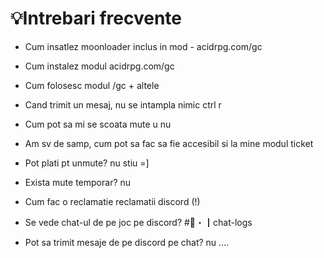 # 💡Intrebari frecvente

- Cum insatlez moonloader
inclus in mod - acidrpg.com/gc

- Cum instalez modul
acidrpg.com/gc

- Cum folosesc modul
/gc + altele

- Cand trimit un mesaj, nu se intampla nimic
ctrl r

- Cum pot sa mi se scoata mute u
 nu

- Am sv de samp, cum pot sa fac sa fie accesibil si la mine modul
ticket

- Pot plati pt unmute?
nu stiu =]

- Exista mute temporar?
nu

- Cum fac o reclamatie
reclamatii discord (!)

- Se vede chat-ul de pe joc pe discord?
#📁・┃chat-logs 

- Pot sa trimit mesaje de pe discord pe chat?
nu
....
